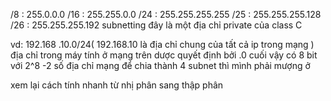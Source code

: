 /8 : 255.0.0.0 
/16  : 255.255.0.0 
/24 : 255.255.255.255 
/25 : 255.255.255.128 
/26 : 255.255.255.192 
subnetting 
đây là một địa chỉ private của class C  

vd: 192.168 .10.0/24( 192.168.10 là địa chỉ chung của tất cả ip trong mạng  )
địa chỉ trong máy tính ở mạng trên dược quyết định bởi  .0 cuối vậy có 8 bit với 2^8 -2 số địa chỉ mạng 
để chia thành 4 subnet thì mình phải mượng ở




xem lại cách tính nhanh từ nhị phân sang thập phân 